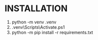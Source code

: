 # INSTALLATION
1. python -m venv .venv
2. .venv\Scripts\Activate.ps1
3. python -m pip install -r requirements.txt
